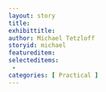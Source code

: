 ```yaml
---
layout: story
title: 
exhibittitle: 
author: Michael Tetzloff
storyid: michael
featureditem: 
selecteditems:
 - 
categories: [ Practical ]
---
```

